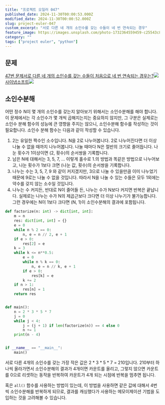 ```yaml
---
title: "프로젝트 오일러 047"
published_date: 2024-11-30T00:00:53.000Z
modified_date: 2024-11-30T00:00:52.000Z
slug: project-euler-047
custom_excerpt: "서로 다른 네 개의 소인수를 갖는 수들이 네 번 연속되는 경우"
feature_image: https://images.unsplash.com/photo-1732364559459-c25543c82064?crop=entropy&cs=tinysrgb&fit=max&fm=jpg&ixid=M3wxMTc3M3wwfDF8YWxsfDR8fHx8fHx8fDE3MzI2MzAyOTZ8&ixlib=rb-4.0.3&q=80&w=2000
category: ""
tags: ["project euler", "python"]
---
```


## 문제

[47번 문제서로 다른 네 개의 소인수를 갖는 수들이 처음으로 네 번 연속되는
경우는?![](/images/favicon-25_1.ico)사이냅소프트![](/images/euler_portrait-21_1.png)](https://euler.synap.co.kr/problem=47)

## 소인수분해

어떤 정수 N이 몇 개의 소인수를 갖는지 알아보기 위해서는 소인수분해를 해야 합니다. 이 문제에서는 각 소인수가 몇 개씩 곱해지는지는
중요하지 않지만, 그 구분은 실제로는 소인수 분해 함수의 성능에 큰 영향을 주지는 않으니, 소인수분해 함수를 작성하는 것이 필요합니다.
소인수 분해 함수는 다음과 같이 작성할 수 있습니다.

  1. 2는 유일한 짝수인 소수입니다. N을 2로 나누어봅니다. 2로 나누어진다면 더 이상 나눌 수 없을 때까지 나누어봅니다. 나눌 때마다 N은 절반의 크기로 줄어듭니다. 나눈 횟수가 1이상이면 (2, 횟수)의 순서쌍을 기록합니다. 
  2. 남은 N에 대해서는 3, 5, 7, ... 이렇게 홀수로 1.의 방법과 똑같은 방법으로 나누어보고, 나눈 횟수가 1보다 크면 (나눈 값, 횟수)의 순서쌍을 기록합니다. 
  3. 나누는 수는 3, 5, 7, 9 와 같이 커지겠지만, 3으로 나눌 수 있을만큼 이미 나누었기 때문에 9로는 나눌 수 없을 것입니다. 따라서 N을 나눌 수 있는 수들은 모두 1외에는 약수를 갖지 않는 소수일 것입니다.
  4. 나누는 수 커지든, 반대로 N이 줄어들 든, 나누는 수가 N보다 커지면 반복은 끝납니다. 실제로는 나누는 수가 N의 제곱근보다 크다면 더 이상 나누기가 불가능합니다. 그런 경우에는 N이 1보다 크다면 (N, 1)이 소인수분해의 결과에 포함됩니다. 

```python
def factorize(n: int) -> dict[int, int]:
    m = n
    res: dict[int, int] = {}
    e = 0
    while n % 2 == 0:
        n, e = n // 2, e + 1
    if e > 0:
        res[2] = e
    k = 3
    while k <= n**0.5:
        e = 0
        while n % k == 0:
            n, e = n // k, e + 1
        if e > 0:
            res[k] = e
        k += 2
    if n > 1:
        res[n] = 1
    return res


def main():
    n = 2 * 3 * 5 * 7
    j = 0
    while j < 4:
        j = (j + 1) if len(factorize(n)) == 4 else 0
        n += 1
    print(n - 4)


if __name__ == "__main__":
    main()
```
서로 다른 4개의 소인수를 갖는 가장 작은 값은 2 * 3 * 5 * 7 = 210입니다. 210부터 하나씩 올라가면서 소인수분해의 결과가
4개이면 카운트를 올리고, 그렇지 않으면 카운트를 0으로 리셋하는 동작을 반복하여 카운트가 4개 되는 시점에 반복을 멈추면 됩니다.

혹은 `all()` 함수를 사용하는 방법이 있는데, 이 방법을 사용하면 같은 값에 대해서 4번씩 소인수분해를 반복하게 되므로, 결과를
캐싱했다가 사용하는 메모이제이션 기법을 도입하는 것을 고려해볼 수 있습니다.

